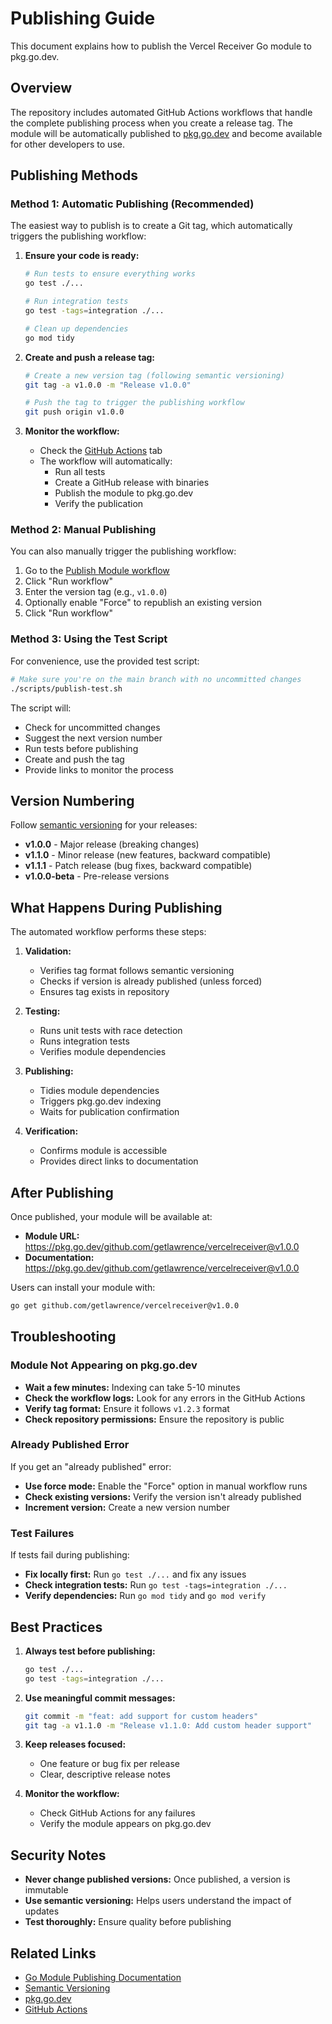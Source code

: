 # Publishing Guide

This document explains how to publish the Vercel Receiver Go module to pkg.go.dev.

## Overview

The repository includes automated GitHub Actions workflows that handle the complete publishing process when you create a release tag. The module will be automatically published to [pkg.go.dev](https://pkg.go.dev) and become available for other developers to use.

## Publishing Methods

### Method 1: Automatic Publishing (Recommended)

The easiest way to publish is to create a Git tag, which automatically triggers the publishing workflow:

1. **Ensure your code is ready:**
   ```bash
   # Run tests to ensure everything works
   go test ./...
   
   # Run integration tests
   go test -tags=integration ./...
   
   # Clean up dependencies
   go mod tidy
   ```

2. **Create and push a release tag:**
   ```bash
   # Create a new version tag (following semantic versioning)
   git tag -a v1.0.0 -m "Release v1.0.0"
   
   # Push the tag to trigger the publishing workflow
   git push origin v1.0.0
   ```

3. **Monitor the workflow:**
   - Check the [GitHub Actions](https://github.com/getlawrence/vercelreceiver/actions) tab
   - The workflow will automatically:
     - Run all tests
     - Create a GitHub release with binaries
     - Publish the module to pkg.go.dev
     - Verify the publication

### Method 2: Manual Publishing

You can also manually trigger the publishing workflow:

1. Go to the [Publish Module workflow](https://github.com/getlawrence/vercelreceiver/actions/workflows/publish-module.yml)
2. Click "Run workflow"
3. Enter the version tag (e.g., `v1.0.0`)
4. Optionally enable "Force" to republish an existing version
5. Click "Run workflow"

### Method 3: Using the Test Script

For convenience, use the provided test script:

```bash
# Make sure you're on the main branch with no uncommitted changes
./scripts/publish-test.sh
```

The script will:
- Check for uncommitted changes
- Suggest the next version number
- Run tests before publishing
- Create and push the tag
- Provide links to monitor the process

## Version Numbering

Follow [semantic versioning](https://semver.org/) for your releases:

- **v1.0.0** - Major release (breaking changes)
- **v1.1.0** - Minor release (new features, backward compatible)
- **v1.1.1** - Patch release (bug fixes, backward compatible)
- **v1.0.0-beta** - Pre-release versions

## What Happens During Publishing

The automated workflow performs these steps:

1. **Validation:**
   - Verifies tag format follows semantic versioning
   - Checks if version is already published (unless forced)
   - Ensures tag exists in repository

2. **Testing:**
   - Runs unit tests with race detection
   - Runs integration tests
   - Verifies module dependencies

3. **Publishing:**
   - Tidies module dependencies
   - Triggers pkg.go.dev indexing
   - Waits for publication confirmation

4. **Verification:**
   - Confirms module is accessible
   - Provides direct links to documentation

## After Publishing

Once published, your module will be available at:

- **Module URL:** https://pkg.go.dev/github.com/getlawrence/vercelreceiver@v1.0.0
- **Documentation:** https://pkg.go.dev/github.com/getlawrence/vercelreceiver@v1.0.0

Users can install your module with:

```bash
go get github.com/getlawrence/vercelreceiver@v1.0.0
```

## Troubleshooting

### Module Not Appearing on pkg.go.dev

- **Wait a few minutes:** Indexing can take 5-10 minutes
- **Check the workflow logs:** Look for any errors in the GitHub Actions
- **Verify tag format:** Ensure it follows `v1.2.3` format
- **Check repository permissions:** Ensure the repository is public

### Already Published Error

If you get an "already published" error:

- **Use force mode:** Enable the "Force" option in manual workflow runs
- **Check existing versions:** Verify the version isn't already published
- **Increment version:** Create a new version number

### Test Failures

If tests fail during publishing:

- **Fix locally first:** Run `go test ./...` and fix any issues
- **Check integration tests:** Run `go test -tags=integration ./...`
- **Verify dependencies:** Run `go mod tidy` and `go mod verify`

## Best Practices

1. **Always test before publishing:**
   ```bash
   go test ./...
   go test -tags=integration ./...
   ```

2. **Use meaningful commit messages:**
   ```bash
   git commit -m "feat: add support for custom headers"
   git tag -a v1.1.0 -m "Release v1.1.0: Add custom header support"
   ```

3. **Keep releases focused:**
   - One feature or bug fix per release
   - Clear, descriptive release notes

4. **Monitor the workflow:**
   - Check GitHub Actions for any failures
   - Verify the module appears on pkg.go.dev

## Security Notes

- **Never change published versions:** Once published, a version is immutable
- **Use semantic versioning:** Helps users understand the impact of updates
- **Test thoroughly:** Ensure quality before publishing

## Related Links

- [Go Module Publishing Documentation](https://go.dev/doc/modules/publishing)
- [Semantic Versioning](https://semver.org/)
- [pkg.go.dev](https://pkg.go.dev)
- [GitHub Actions](https://github.com/getlawrence/vercelreceiver/actions)
